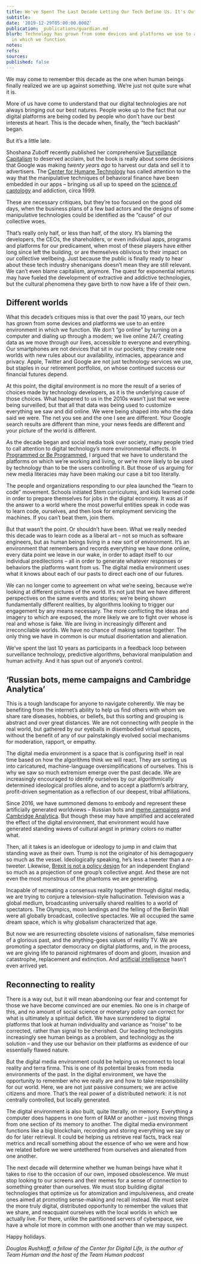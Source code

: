 ```yaml
---
title: We've Spent The Last Decade Letting Our Tech Define Us. It's Out Of Control.
subtitle: 
date: '2019-12-29T05:00:00.000Z'
publication: _publications/guardian.md
blurb: Technology has grown from some devices and platforms we use to an entire environment
  in which we function
notes: 
refs: 
sources: 
published: false
---
```

We may come to remember this decade as the one when human beings finally realized we are up against something. We’re just not quite sure what it is.

More of us have come to understand that our digital technologies are not always bringing out our best natures. People woke up to the fact that our digital platforms are being coded by people who don’t have our best interests at heart. This is the decade when, finally, the “tech backlash” began.

But it’s a little late.

Shoshana Zuboff recently published her comprehensive [Surveillance Capitalism](https://en.wikipedia.org/wiki/Surveillance_capitalism) to deserved acclaim, but the book is really about some decisions that Google was making _twenty years ago_ to harvest our data and sell it to advertisers. The [Center for Humane Technology](http://humanetech.org) has called attention to the way that the manipulative techniques of behavioral finance have been embedded in our apps – bringing us all up to speed on the [science of captology](https://www.wired.com/2000/03/fiddling-with-human-behavior/) and addiction, circa 1999.

These are necessary critiques, but they’re too focused on the good old days, when the business plans of a few bad actors and the designs of some manipulative technologies could be identified as the “cause” of our collective woes.

That’s really only half, or less than half, of the story. It’s blaming the developers, the CEOs, the shareholders, or even individual apps, programs and platforms for our predicament, when most of these players have either long since left the building, or are themselves oblivious to their impact on our collective wellbeing. Just because the public is finally ready to hear about these tech industry shenanigans doesn’t mean they are still relevant. We can’t even blame capitalism, anymore. The quest for exponential returns may have fueled the development of extractive and addictive technologies, but the cultural phenomena they gave birth to now have a life of their own.

## Different worlds

What this decade’s critiques miss is that over the past 10 years, our tech has grown from some devices and platforms we use to an entire environment in which we function. We don’t “go online” by turning on a computer and dialing up through a modem; we live online 24/7, creating data as we move through our lives, accessible to everyone and everything. Our smartphones are not devices that sit in our pockets; they create new worlds with new rules about our availability, intimacies, appearance and privacy. Apple, Twitter and Google are not just technology services we use, but staples in our retirement portfolios, on whose continued success our financial futures depend.

At this point, the digital environment is no more the result of a series of choices made by technology developers, as it is the underlying cause of those choices. What happened to us in the 2010s wasn’t just that we were being surveilled, but that all that data was being used to customize everything we saw and did online. We were being shaped into who the data said we were. The net you see and the one I see are different. Your Google search results are different than mine, your news feeds are different and your picture of the world is different.

As the decade began and social media took over society, many people tried to call attention to digital technology’s more environmental effects. In [Programmed or Be Programmed](https://www.orbooks.com/catalog/program/), I argued that we have to understand the platforms on which we’re working and living, or we’re more likely to be used by technology than to be the users controlling it. But those of us arguing for new media literacies may have been making our case a bit too literally.

The people and organizations responding to our plea launched the “learn to code” movement. Schools initiated Stem curriculums, and kids learned code in order to prepare themselves for jobs in the digital economy. It was as if the answer to a world where the most powerful entities speak in code was to learn code, ourselves, and then look for employment servicing the machines. If you can’t beat them, join them.

But that wasn’t the point. Or shouldn’t have been. What we really needed this decade was to learn code as a liberal art – not so much as software engineers, but as human beings living in a new sort of environment. It’s an environment that remembers and records everything we have done online, every data point we leave in our wake, in order to adapt itself to our individual predilections – all in order to generate whatever responses or behaviors the platforms want from us. The digital media environment uses what it knows about each of our pasts to direct each one of our futures.

We can no longer come to agreement on what we’re seeing, because we’re looking at different pictures of the world. It’s not just that we have different perspectives on the same events and stories; we’re being shown fundamentally different realities, by algorithms looking to trigger our engagement by any means necessary. The more conflicting the ideas and imagery to which are exposed, the more likely we are to fight over whose is real and whose is fake. We are living in increasingly different and irreconcilable worlds. We have no chance of making sense together. The only thing we have in common is our mutual disorientation and alienation.

We’ve spent the last 10 years as participants in a feedback loop between surveillance technology, predictive algorithms, behavioral manipulation and human activity. And it has spun out of anyone’s control. 

## ‘Russian bots, meme campaigns and Cambridge Analytica’

This is a tough landscape for anyone to navigate coherently. We may be benefiting from the internet’s ability to help us find others with whom we share rare diseases, hobbies, or beliefs, but this sorting and grouping is abstract and over great distances. We are not connecting with people in the real world, but gathered by our eyeballs in disembodied virtual spaces, without the benefit of any of our painstakingly evolved social mechanisms for moderation, rapport, or empathy.

The digital media environment is a space that is configuring itself in real time based on how the algorithms think we will react. They are sorting us into caricatured, machine-language oversimplifications of ourselves. This is why we saw so much extremism emerge over the past decade. We are increasingly encouraged to identify ourselves by our algorithmically determined ideological profiles alone, and to accept a platform’s arbitrary, profit-driven segmentation as a reflection of our deepest, tribal affiliations.

Since 2016, we have summoned demons to embody and represent these artificially generated worldviews – Russian bots and [meme campaigns](https://www.theguardian.com/us-news/2016/nov/04/political-memes-2016-election-hillary-clinton-donald-trump) and [Cambridge Analytica](https://www.theguardian.com/news/2018/mar/17/cambridge-analytica-facebook-influence-us-election). But though these may have amplified and accelerated the effect of the digital environment, that environment would have generated standing waves of cultural angst in primary colors no matter what.

Then, all it takes is an ideologue or ideology to jump in and claim that standing wave as their own. Trump is not the originator of his demagoguery so much as the vessel. Ideologically speaking, he’s less a tweeter than a _re_-tweeter. Likewise, [Brexit is not a policy design](https://www.theguardian.com/commentisfree/2019/jan/18/europe-brexit-britain-state-politics-fit-for-purpose) for an independent England so much as a projection of one group’s collective angst. And these are not even the most monstrous of the phantoms we are generating.

Incapable of recreating a consensus reality together through digital media, we are trying to conjure a television-style hallucination. Television was a global medium, broadcasting universally shared realities to a world of spectators. The Olympics, moon landings and the felling of the Berlin Wall were all globally broadcast, collective spectacles. We all occupied the same dream space, which is why globalism characterized that age.

But now we are resurrecting obsolete visions of nationalism, false memories of a glorious past, and the anything-goes values of reality TV. We are promoting a spectator democracy on digital platforms, and, in the process, we are giving life to paranoid nightmares of doom and gloom, invasion and catastrophe, replacement and extinction. And [artificial intelligence](https://www.theguardian.com/technology/2019/mar/28/can-we-stop-robots-outsmarting-humanity-artificial-intelligence-singularity) hasn’t even arrived yet.

## Reconnecting to reality

There is a way out, but it will mean abandoning our fear and contempt for those we have become convinced are our enemies. No one is in charge of this, and no amount of social science or monetary policy can correct for what is ultimately a spiritual deficit. We have surrendered to digital platforms that look at human individuality and variance as “noise” to be corrected, rather than signal to be cherished. Our leading technologists increasingly see human beings as a problem, and technology as the solution – and they use our behavior on their platforms as evidence of our essentially flawed nature.

But the digital media environment could be helping us reconnect to local reality and terra firma. This is one of its potential breaks from media environments of the past. In the digital environment, we have the opportunity to remember who we really are and how to take responsibility for our world. Here, we are not just passive consumers; we are active citizens and more. That’s the real power of a distributed network: it is not centrally controlled, but locally generated.

The digital environment is also built, quite literally, on memory. Everything a computer does happens in one form of RAM or another – just moving things from one section of its memory to another. The digital media environment functions like a big blockchain, recording and storing everything we say or do for later retrieval. It could be helping us retrieve real facts, track real metrics and recall something about the essence of who we were and how we related before we were untethered from ourselves and alienated from one another.

The next decade will determine whether we human beings have what it takes to rise to the occasion of our own, imposed obsolescence. We must stop looking to our screens and their memes for a sense of connection to something greater than ourselves. We must stop building digital technologies that optimize us for atomization and impulsiveness, and create ones aimed at promoting sense-making and recall instead. We must seize the more truly digital, distributed opportunity to remember the values that we share, and reacquaint ourselves with the local worlds in which we actually live. For there, unlike the partitioned servers of cyberspace, we have a whole lot more in common with one another than we may suspect.

Happy holidays.

*Douglas Rushkoff, a fellow of the Center for Digital Life, is the author of Team Human and the host of the Team Human podcast*
